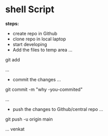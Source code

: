 # shell Script

**steps:**
* create repo in Github
* clone repo in local laptop
* start developing
* Add the files to temp area
...

git add <file-name>

...
* commit the changes
...

git commit -m "why -you-commited"

...
* push the changes to Github/central repo
...

 git push -u origin main

...
 venkat